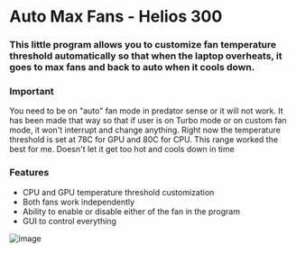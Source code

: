 # Auto Max Fans - Helios 300
### This little program allows you to customize fan temperature threshold automatically so that when the laptop overheats, it goes to max fans and back to auto when it cools down. 

### Important
You need to be on "auto" fan mode in predator sense or it will not work. It has been made that way so that if user is on Turbo mode or on custom fan mode, it won't interrupt and change anything. Right now the temperature threshold is set at 78C for GPU and 80C for CPU.  This range worked the best for me. Doesn't let it get too hot and cools down in time

### Features
- CPU and GPU temperature threshold customization
- Both fans work independently
- Ability to enable or disable either of the fan in the program
- GUI to control everything

![image](https://user-images.githubusercontent.com/23412507/188697655-b0ca9f83-40e3-41cb-90e6-894392b8fd42.png)
